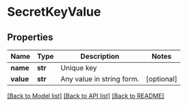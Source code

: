 # SecretKeyValue

## Properties
Name | Type | Description | Notes
------------ | ------------- | ------------- | -------------
**name** | **str** | Unique key | 
**value** | **str** | Any value in string form. | [optional] 

[[Back to Model list]](../README.md#documentation-for-models) [[Back to API list]](../README.md#documentation-for-api-endpoints) [[Back to README]](../README.md)

